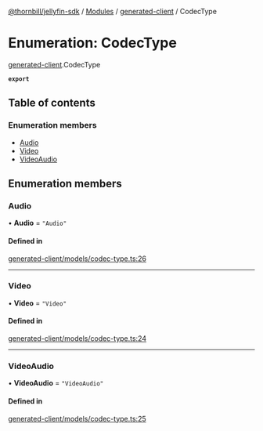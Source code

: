 [@thornbill/jellyfin-sdk](../README.md) / [Modules](../modules.md) / [generated-client](../modules/generated_client.md) / CodecType

# Enumeration: CodecType

[generated-client](../modules/generated_client.md).CodecType

**`export`**

## Table of contents

### Enumeration members

- [Audio](generated_client.CodecType.md#audio)
- [Video](generated_client.CodecType.md#video)
- [VideoAudio](generated_client.CodecType.md#videoaudio)

## Enumeration members

### Audio

• **Audio** = `"Audio"`

#### Defined in

[generated-client/models/codec-type.ts:26](https://github.com/thornbill/jellyfin-sdk-typescript/blob/3ae780a/src/generated-client/models/codec-type.ts#L26)

___

### Video

• **Video** = `"Video"`

#### Defined in

[generated-client/models/codec-type.ts:24](https://github.com/thornbill/jellyfin-sdk-typescript/blob/3ae780a/src/generated-client/models/codec-type.ts#L24)

___

### VideoAudio

• **VideoAudio** = `"VideoAudio"`

#### Defined in

[generated-client/models/codec-type.ts:25](https://github.com/thornbill/jellyfin-sdk-typescript/blob/3ae780a/src/generated-client/models/codec-type.ts#L25)

